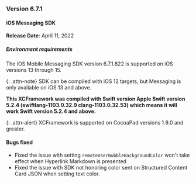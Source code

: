 ### Version 6.7.1
#### iOS Messaging SDK

**Release Date**: April 11, 2022

##### Environment requirements

The iOS Mobile Messaging SDK version 6.7.1.822 is supported on iOS versions 13 through 15.

{: .attn-note}
SDK can be compiled with iOS 12 targets, but Messaging is only available on iOS 13 and above.

**This XCFramework was compiled with Swift version Apple Swift version 5.2.4 (swiftlang-1103.0.32.9 clang-1103.0.32.53) which means it will work Swift version 5.2.4 and above.**

{: .attn-alert}
XCFramework is supported on CocoaPad versions 1.9.0 and greater.

#### Bugs fixed

- Fixed the issue with setting `remoteUserBubbleBackgroundColor` won't take effect when Hyperlink Markdown is presented 
- Fixed the issue with SDK not honoring color sent on Structured Content Card JSON when setting text color.